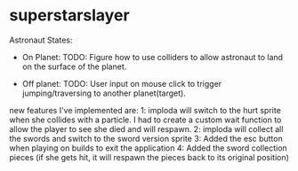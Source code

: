 # superstarslayer

Astronaut
States:
  - On Planet:
    TODO: Figure how to use colliders to allow astronaut to land on the surface of the planet.

  - Off planet:
  TODO: User input on mouse click to trigger jumping/traversing to another planet(target).

new features I've implemented are:
1: imploda will switch to the hurt sprite when she collides with a particle. I had to create a custom wait function to allow the player to see she died and will respawn.
2: imploda will collect all the swords and switch to the sword version sprite
3: Added the esc button when playing on builds to exit the application
4: Added the sword collection pieces (if she gets hit, it will respawn the pieces back to its original position)
